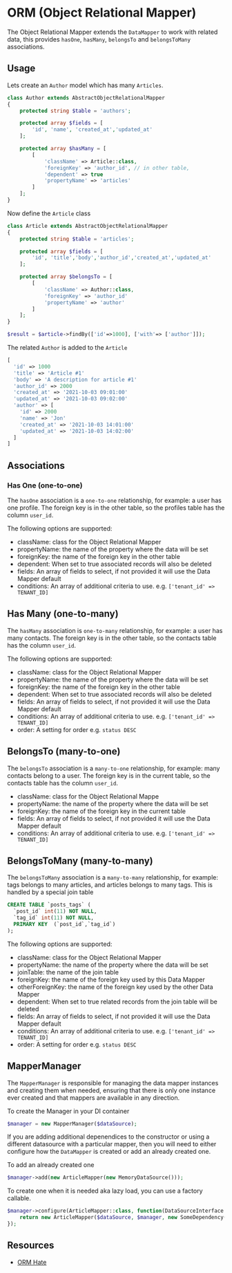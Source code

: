 # ORM (Object Relational Mapper)

The Object Relational Mapper extends the `DataMapper` to work with related data, this provides `hasOne`, `hasMany`, `belongsTo` and `belongsToMany` associations.

## Usage

Lets create an `Author` model which has many `Articles`.

```php
class Author extends AbstractObjectRelationalMapper
{
    protected string $table = 'authors';

    protected array $fields = [
        'id', 'name', 'created_at','updated_at'
    ];

    protected array $hasMany = [
        [
            'className' => Article::class,
            'foreignKey' => 'author_id', // in other table,
            'dependent' => true
            'propertyName' => 'articles'
        ]
    ];
}

```

Now define the `Article` class

```php
class Article extends AbstractObjectRelationalMapper
{
    protected string $table = 'articles';

    protected array $fields = [
        'id', 'title','body','author_id','created_at','updated_at'
    ];

    protected array $belongsTo = [
        [
            'className' => Author::class,
            'foreignKey' => 'author_id'
            'propertyName' => 'author'
        ]
    ];
}
```

```php
$result = $article->findBy(['id'=>1000], ['with'=> ['author']]);
```

The related `Author` is added to the `Article`

```php
[
  'id' => 1000
  'title' => 'Article #1'
  'body' => 'A description for article #1'
  'author_id' => 2000
  'created_at' => '2021-10-03 09:01:00'
  'updated_at' => '2021-10-03 09:02:00'
  'author' => [
    'id' => 2000
    'name' => 'Jon'
    'created_at' => '2021-10-03 14:01:00'
    'updated_at' => '2021-10-03 14:02:00'
  ]
]
```

## Associations

### Has One (one-to-one)

The `hasOne` association is a `one-to-one` relationship, for example: a user has one profile. The foreign key is in the other table, so the profiles table has the column `user_id`.

The following options are supported:
- className: class for the Object Relational Mapper 
- propertyName: the name of the property where the data will be set
- foreignKey: the name of the foreign key in the other table
- dependent: When set to true associated records will also be deleted
- fields: An array of fields to select, if not provided it will use the Data Mapper default
- conditions: An array of additional criteria to use. e.g. `['tenant_id' => TENANT_ID]`

## Has Many (one-to-many)

The  `hasMany`  association is `one-to-many` relationship, for example: a user has many contacts.  The foreign key is in the other table, so the contacts table has the column `user_id`.

The following options are supported:
- className: class for the Object Relational Mapper  
- propertyName: the name of the property where the data will be set
- foreignKey: the name of the foreign key in the other table
- dependent: When set to true associated records will also be deleted
- fields: An array of fields to select, if not provided it will use the Data Mapper default
- conditions: An array of additional criteria to use. e.g. `['tenant_id' => TENANT_ID]`
- order: A setting for order e.g. `status DESC`

## BelongsTo (many-to-one)

The `belongsTo` association is a `many-to-one` relationship, for example: many contacts belong to a user. The foreign key is in the current table, so the contacts table has the column `user_id`.

- className: class for the Object Relational Mappe 
- propertyName: the name of the property where the data will be set 
- foreignKey: the name of the foreign key in the current table
- fields: An array of fields to select, if not provided it will use the Data Mapper default
- conditions: An array of additional criteria to use. e.g. `['tenant_id' => TENANT_ID]`

## BelongsToMany (many-to-many)

The `belongsToMany` association is a `many-to-many` relationship, for example: tags belongs to many articles, and articles belongs to many tags. This is handled by a special join table

```sql
CREATE TABLE `posts_tags` (
  `post_id` int(11) NOT NULL,
  `tag_id` int(11) NOT NULL,
  PRIMARY KEY  (`post_id`,`tag_id`)
);
```

The following options are supported:
- className: class for the Object Relational Mapper 
- propertyName: the name of the property where the data will be set
- joinTable: the name of the join table
- foreignKey: the name of the foreign key used by this Data Mapper
- otherForeignKey: the name of the foreign key used by the other Data Mapper
- dependent: When set to true related records from the join table will be deleted
- fields: An array of fields to select, if not provided it will use the Data Mapper default
- conditions: An array of additional criteria to use. e.g. `['tenant_id' => TENANT_ID]`
- order: A setting for order e.g. `status DESC`

## MapperManager

The `MapperManager` is responsible for managing the data mapper instances and creating them when needed, ensuring that there is only one instance ever created and that mappers are available in any direction.

To create the Manager in your DI container

```php
$manager = new MapperManager($dataSource);
```

If you are adding additional depenendices to the constructor or using a different datasource with a particular mapper, then you will need to either configure how the `DataMapper` is created or add an already created one.

To add an already created one

```php
$manager->add(new ArticleMapper(new MemoryDataSource()));
```

To create one when it is needed aka lazy load, you can use a factory callable.

```php
$manager->configure(ArticleMapper::class, function(DataSourceInterface $dataSource, MapperManager $manager){
    return new ArticleMapper($dataSource, $manager, new SomeDependency());
});
```

## Resources

- [ORM Hate](https://martinfowler.com/bliki/OrmHate.html)